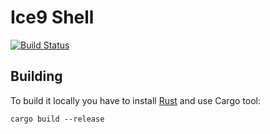 # Ice9 Shell

[![Build Status](https://travis-ci.org/DenisKolodin/ice9.svg?branch=master)](https://travis-ci.org/DenisKolodin/ice9)


## Building

To build it locally you have to install [Rust][rust] and use Cargo tool:

```shell
cargo build --release
```

[rust]: <http://www.rust-lang.org/>
